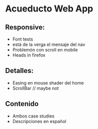 # Acueducto Web App

## Responsive:

- Font tests
- está de la verga el mensaje del nav
- Problemón con scroll en mobile
- Heads in firefox

## Detalles:

- Easing en mouse shader del home
- ScrollBar // maybe not

## Contenido

- Ambos case studies
- Descripciones en español
